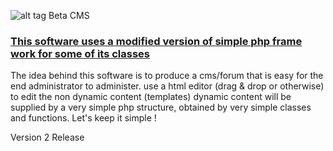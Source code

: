 ![alt tag](http://yoursite.noideersoftware.co.uk/images/logo.png)
Beta CMS 
<h3><u>This software uses a modified version of simple php frame work for some of its classes </u></h3>
The idea behind this software is to produce a cms/forum  that is easy for the end administrator to administer.
use a html editor (drag & drop or otherwise) to edit the non dynamic content (templates)
dynamic content will be supplied by a very simple php structure, obtained by very simple classes and functions.
Let's keep it simple !

Version 2 Release

